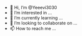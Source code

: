 - 👋 Hi, I’m @Yeeevi3030
- 👀 I’m interested in ...
- 🌱 I’m currently learning ...
- 💞️ I’m looking to collaborate on ...
- 📫 How to reach me ...

<!---
Yeeevi3030/Yeeevi3030 is a ✨ special ✨ repository because its `README.md` (this file) appears on your GitHub profile.
You can click the Preview link to take a look at your changes.
--->

